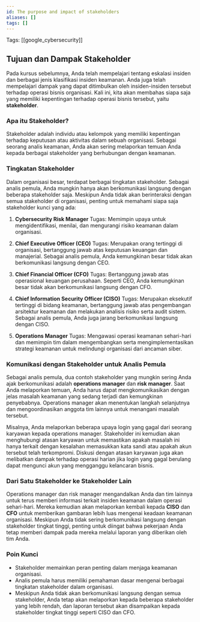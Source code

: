 ```yaml
---
id: The purpose and impact of stakeholders
aliases: []
tags: []
---
```


Tags: [[google_cybersecurity]]

## Tujuan dan Dampak Stakeholder

Pada kursus sebelumnya, Anda telah mempelajari tentang eskalasi insiden dan berbagai jenis klasifikasi insiden keamanan. Anda juga telah mempelajari dampak yang dapat ditimbulkan oleh insiden-insiden tersebut terhadap operasi bisnis organisasi. Kali ini, kita akan membahas siapa saja yang memiliki kepentingan terhadap operasi bisnis tersebut, yaitu **stakeholder**.

### Apa itu Stakeholder?

Stakeholder adalah individu atau kelompok yang memiliki kepentingan terhadap keputusan atau aktivitas dalam sebuah organisasi. Sebagai seorang analis keamanan, Anda akan sering melaporkan temuan Anda kepada berbagai stakeholder yang berhubungan dengan keamanan.

### Tingkatan Stakeholder

Dalam organisasi besar, terdapat berbagai tingkatan stakeholder. Sebagai analis pemula, Anda mungkin hanya akan berkomunikasi langsung dengan beberapa stakeholder saja. Meskipun Anda tidak akan berinteraksi dengan semua stakeholder di organisasi, penting untuk memahami siapa saja stakeholder kunci yang ada:

1. **Cybersecurity Risk Manager**
   Tugas: Memimpin upaya untuk mengidentifikasi, menilai, dan mengurangi risiko keamanan dalam organisasi.

2. **Chief Executive Officer (CEO)**
   Tugas: Merupakan orang tertinggi di organisasi, bertanggung jawab atas keputusan keuangan dan manajerial. Sebagai analis pemula, Anda kemungkinan besar tidak akan berkomunikasi langsung dengan CEO.

3. **Chief Financial Officer (CFO)**
   Tugas: Bertanggung jawab atas operasional keuangan perusahaan. Seperti CEO, Anda kemungkinan besar tidak akan berkomunikasi langsung dengan CFO.

4. **Chief Information Security Officer (CISO)**
   Tugas: Merupakan eksekutif tertinggi di bidang keamanan, bertanggung jawab atas pengembangan arsitektur keamanan dan melakukan analisis risiko serta audit sistem. Sebagai analis pemula, Anda juga jarang berkomunikasi langsung dengan CISO.

5. **Operations Manager**
   Tugas: Mengawasi operasi keamanan sehari-hari dan memimpin tim dalam mengembangkan serta mengimplementasikan strategi keamanan untuk melindungi organisasi dari ancaman siber.

### Komunikasi dengan Stakeholder untuk Analis Pemula

Sebagai analis pemula, dua contoh stakeholder yang mungkin sering Anda ajak berkomunikasi adalah **operations manager** dan **risk manager**. Saat Anda melaporkan temuan, Anda harus dapat mengkomunikasikan dengan jelas masalah keamanan yang sedang terjadi dan kemungkinan penyebabnya. Operations manager akan menentukan langkah selanjutnya dan mengoordinasikan anggota tim lainnya untuk menangani masalah tersebut.

Misalnya, Anda melaporkan beberapa upaya login yang gagal dari seorang karyawan kepada operations manager. Stakeholder ini kemudian akan menghubungi atasan karyawan untuk memastikan apakah masalah ini hanya terkait dengan kesalahan memasukkan kata sandi atau apakah akun tersebut telah terkompromi. Diskusi dengan atasan karyawan juga akan melibatkan dampak terhadap operasi harian jika login yang gagal berulang dapat mengunci akun yang mengganggu kelancaran bisnis.

### Dari Satu Stakeholder ke Stakeholder Lain

Operations manager dan risk manager mengandalkan Anda dan tim lainnya untuk terus memberi informasi terkait insiden keamanan dalam operasi sehari-hari. Mereka kemudian akan melaporkan kembali kepada **CISO** dan **CFO** untuk memberikan gambaran lebih luas mengenai keadaan keamanan organisasi. Meskipun Anda tidak sering berkomunikasi langsung dengan stakeholder tingkat tinggi, penting untuk diingat bahwa pekerjaan Anda tetap memberi dampak pada mereka melalui laporan yang diberikan oleh tim Anda.

### Poin Kunci

- Stakeholder memainkan peran penting dalam menjaga keamanan organisasi.
- Analis pemula harus memiliki pemahaman dasar mengenai berbagai tingkatan stakeholder dalam organisasi.
- Meskipun Anda tidak akan berkomunikasi langsung dengan semua stakeholder, Anda tetap akan melaporkan kepada beberapa stakeholder yang lebih rendah, dan laporan tersebut akan disampaikan kepada stakeholder tingkat tinggi seperti CISO dan CFO.
